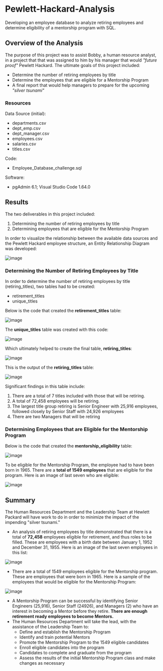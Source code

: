 # Pewlett-Hackard-Analysis
Developing an employee database to analyze retiring employees and determine eligibility of a mentorship program with SQL.

## Overview of the Analysis
The purpose of this project was to assist Bobby, a human resource analyst, in a project that that was assigned to him by his manager that would *"future proof"* Pewlett Hackard.  The ultimate goals of this project included:
* Determine the number of retiring employees by title
* Determine the employees that are eligible for a Mentorship Program
* A final report that would help managers to prepare for the upcoming *"silver tsunami"*

### Resources

Data Source (initial):
  * departments.csv
  * dept_emp.csv
  * dept_manager.csv
  * employees.csv
  * salaries.csv
  * titles.csv

Code:
  * Employee_Database_challenge.sql

Software:
  * pgAdmin 6.1; Visual Studio Code 1.64.0

## Results
The two deliverables in this project included:
1. Determining the number of retiring employees by title
2. Determining employees that are eligible for the Mentorship Program

In order to visualize the relationship between the available data sources and the Pewlett Hackard employee structure, an Entity Relationship Diagram was developed:


![image](https://user-images.githubusercontent.com/94148420/152712774-7a0f8248-d1d2-4403-bb57-e48d807ca8ec.png)


### Determining the Number of Retiring Employees by Title
In order to determine the number of retiring employees by title (retiring_titles), two tables had to be created:
* retirement_titles
* unique_titles

Below is the code that created the **retirement_titles** table:

![image](https://user-images.githubusercontent.com/94148420/152713180-18a34adb-c779-455d-a44d-544adb6dc201.png)

The **unique_titles** table was created with this code:

![image](https://user-images.githubusercontent.com/94148420/152713248-4e79d8a3-0de1-44b6-8a3d-41deb73e73c0.png)

Which ultimately helped to create the final table, **retiring_titles**:

![image](https://user-images.githubusercontent.com/94148420/152713410-72104ac0-08ee-4cce-8244-a48054c411c6.png)

This is the output of the **retiring_titles** table:

![image](https://user-images.githubusercontent.com/94148420/152713625-3b51ff10-304b-4f76-b05c-e5c90b8c0a41.png)

Significant findings in this table include:
1. There are a total of 7 titles included with those that will be retiring.
2. A total of 72,458 employees will be retiring.
3. The largest title group retiring is Senior Engineer with 25,916 employees, followed closely by Senior Staff with 24,926 employees
4. There are two Managers that will be retiring

### Determining Employees that are Eligible for the Mentorship Program
Below is the code that created the **mentorship_eligibility** table:

![image](https://user-images.githubusercontent.com/94148420/152715106-0886c5c3-0992-460c-8605-fbe97ea1c500.png)

To be eligible for the Mentorship Program, the employee had to have been born in 1965.  There are a **total of 1549 employees** that are eligible for the program.  Here is an image of last seven who are eligible:

![image](https://user-images.githubusercontent.com/94148420/152715598-7da62c1d-6154-4dd1-8388-33308462bafe.png)



## Summary
The Human Resources Department and the Leadership Team at Hewlett Packard will have work to do in order to minimize the impact of the impending "silver tsunami."
* An analysis of retiring employees by title demonstrated that there is a total of **72,458** employees eligible for retirement, and thus roles to be filled.  These are employees with a birth date between January 1, 1952 and December 31, 1955.  Here is an image of the last seven employees in this list:

![image](https://user-images.githubusercontent.com/94148420/152720742-45e05bb5-3949-4ed0-9afe-cf24d5c19860.png)

* There are a total of 1549 employees eligible for the Mentorship program.  These are employees that were born in 1965.  Here is a sample of the employees that would be eligible for the Mentorship Program:

![image](https://user-images.githubusercontent.com/94148420/152721016-89945dc8-5a8a-42e4-a7da-6cb212d9f3e7.png)

* A Mentorship Program can be successful by identifying Senior Engineers (25,916), Senior Staff (24926), and Managers (2) who have an interest in becoming a Mentor before they retire.  **There are enough retirement ready employees to become Mentors.**
* The Human Resources Department will take the lead, with the assistance of the Leadership Team to:
     * Define and establish the Mentorship Program
     * Identify and train potential Mentors
     * Promote the Mentorship Program to the 1549 eligible candidates
     * Enroll eligible candidates into the program
     * Candidates to complete and graduate from the program
     * Assess the results of the initial Mentorship Program class and make changes as necessary


